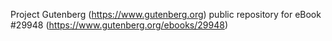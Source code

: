 Project Gutenberg (https://www.gutenberg.org) public repository for eBook #29948 (https://www.gutenberg.org/ebooks/29948)
